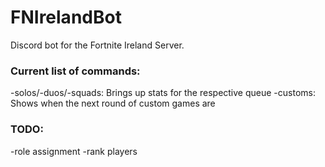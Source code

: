 # FNIrelandBot
Discord bot for the Fortnite Ireland Server.

### Current list of commands:
-solos/-duos/-squads: Brings up stats for the respective queue
-customs: Shows when the next round of custom games are

### TODO:
-role assignment
-rank players
